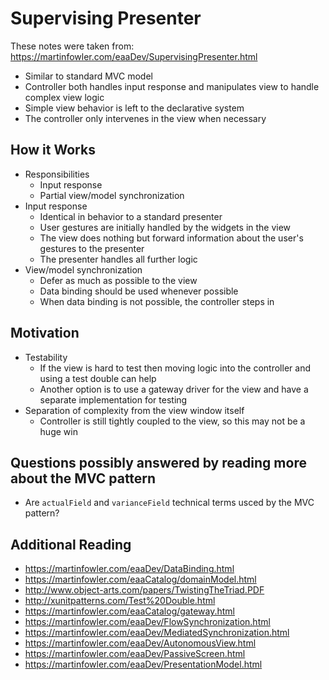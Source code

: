 # Supervising Presenter

These notes were taken from: https://martinfowler.com/eaaDev/SupervisingPresenter.html

- Similar to standard MVC model
- Controller both handles input response and manipulates view to handle complex view logic
- Simple view behavior is left to the declarative system
- The controller only intervenes in the view when necessary

## How it Works

- Responsibilities
  - Input response
  - Partial view/model synchronization
- Input response
  - Identical in behavior to a standard presenter
  - User gestures are initially handled by the widgets in the view
  - The view does nothing but forward information about the user's gestures to the presenter
  - The presenter handles all further logic
- View/model synchronization
  - Defer as much as possible to the view
  - Data binding should be used whenever possible
  - When data binding is not possible, the controller steps in

## Motivation

- Testability
  - If the view is hard to test then moving logic into the controller and using a test double can help
  - Another option is to use a gateway driver for the view and have a separate implementation for testing
- Separation of complexity from the view window itself
  - Controller is still tightly coupled to the view, so this may not be a huge win

## Questions possibly answered by reading more about the MVC pattern

- Are `actualField` and `varianceField` technical terms usced by the MVC pattern?

## Additional Reading

- https://martinfowler.com/eaaDev/DataBinding.html
- https://martinfowler.com/eaaCatalog/domainModel.html
- http://www.object-arts.com/papers/TwistingTheTriad.PDF
- http://xunitpatterns.com/Test%20Double.html
- https://martinfowler.com/eaaCatalog/gateway.html
- https://martinfowler.com/eaaDev/FlowSynchronization.html
- https://martinfowler.com/eaaDev/MediatedSynchronization.html
- https://martinfowler.com/eaaDev/AutonomousView.html
- https://martinfowler.com/eaaDev/PassiveScreen.html
- https://martinfowler.com/eaaDev/PresentationModel.html
